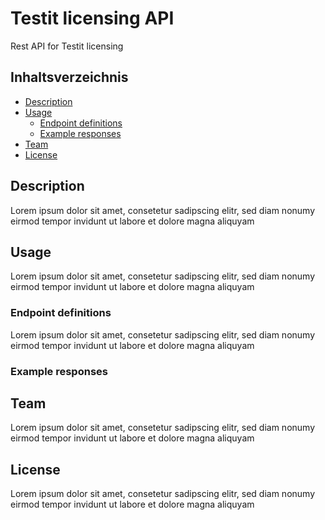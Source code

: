 # Testit licensing API
 Rest API for Testit licensing
 
 ## Inhaltsverzeichnis

* [Description](#description)
* [Usage](#usage)
  * [Endpoint definitions](#endpoint-definitions)
  * [Example responses](#example-responses)
* [Team](#team)
* [License](#license)

## Description
Lorem ipsum dolor sit amet, consetetur sadipscing elitr, sed diam nonumy eirmod tempor invidunt ut labore et dolore magna aliquyam

## Usage
Lorem ipsum dolor sit amet, consetetur sadipscing elitr, sed diam nonumy eirmod tempor invidunt ut labore et dolore magna aliquyam

### Endpoint definitions
Lorem ipsum dolor sit amet, consetetur sadipscing elitr, sed diam nonumy eirmod tempor invidunt ut labore et dolore magna aliquyam

### Example responses

## Team
Lorem ipsum dolor sit amet, consetetur sadipscing elitr, sed diam nonumy eirmod tempor invidunt ut labore et dolore magna aliquyam

## License
Lorem ipsum dolor sit amet, consetetur sadipscing elitr, sed diam nonumy eirmod tempor invidunt ut labore et dolore magna aliquyam

